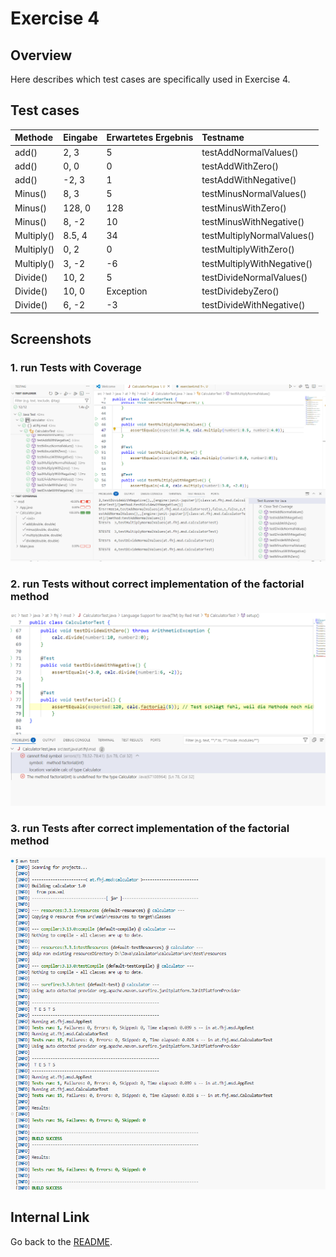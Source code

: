 # Exercise 4

## Overview

Here describes which test cases are specifically used in Exercise 4.

## Test cases
|  Methode |       Eingabe      |       Erwartetes Ergebnis    |      Testname      |
|:---------|:-------------------|:-----------------------------|:-------------------|
|  add()  |       2, 3      |       5  |      testAddNormalValues()      |
|  add()  |       0, 0     |       0  |      testAddWithZero()      |
|  add()  |       -2, 3      |       1  |      testAddWithNegative()      |
|  Minus()  |       8, 3      |       5  |      testMinusNormalValues()      |
|  Minus()  |       128, 0      |       128  |      testMinusWithZero()      |
|  Minus()  |       8, -2      |       10  |      testMinusWithNegative()      |
|  Multiply()  |       8.5, 4      |       34  |      testMultiplyNormalValues()      |
|  Multiply()  |       0, 2      |       0  |      testMultiplyWithZero()      |
|  Multiply()  |       3, -2      |       -6  |      testMultiplyWithNegative()      |
|  Divide()  |       10, 2      |       5  |      testDivideNormalValues()      |
|  Divide()  |       10, 0      |       Exception  |      testDividebyZero()      |
|  Divide()  |       6, -2     |       -3  |      testDivideWithNegative()      |



## Screenshots

### 1. run Tests with Coverage
![run Tests with Coverage](resources/images/ex4_1.png)


### 2. run Tests without correct implementation of the factorial method
![without correct implementation of the factorial method](resources/images/ex4_2.png)

### 3. run Tests after correct implementation of the factorial method
![after correct implementation of the factorial method](resources/images/ex4_3.png)


## Internal Link
Go back to the [README](./README.md).


